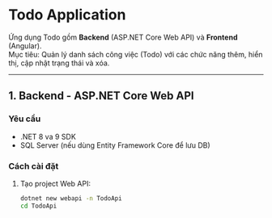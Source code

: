# Todo Application

Ứng dụng Todo gồm **Backend** (ASP.NET Core Web API) và **Frontend** (Angular).  
Mục tiêu: Quản lý danh sách công việc (Todo) với các chức năng thêm, hiển thị, cập nhật trạng thái và xóa.

---

## 1. Backend - ASP.NET Core Web API

### Yêu cầu
- .NET 8 va 9 SDK
- SQL Server (nếu dùng Entity Framework Core để lưu DB)

### Cách cài đặt
1. Tạo project Web API:
   ```bash
   dotnet new webapi -n TodoApi
   cd TodoApi
